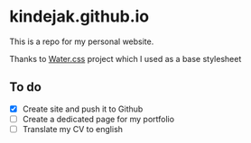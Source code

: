 # kindejak.github.io
This is a repo for my personal website.

Thanks to [Water.css](https://github.com/kognise/water.css) project which I used as a base stylesheet

## To do

- [x] Create site and push it to Github
- [ ] Create a dedicated page for my portfolio
- [ ] Translate my CV to english